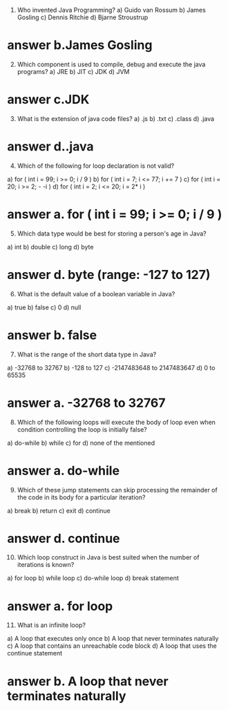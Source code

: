 1. Who invented Java Programming?
a) Guido van Rossum
b) James Gosling
c) Dennis Ritchie
d) Bjarne Stroustrup

# answer b.James Gosling


2. Which component is used to compile, debug and execute the java programs?
a) JRE
b) JIT
c) JDK
d) JVM

# answer c.JDK

3. What is the extension of java code files?
a) .js
b) .txt
c) .class
d) .java

# answer d..java

4. Which of the following for loop declaration is not valid?

a) for ( int i = 99; i >= 0; i / 9 )
b) for ( int i = 7; i <= 77; i += 7 )
c) for ( int i = 20; i >= 2; - -i )
d) for ( int i = 2; i <= 20; i = 2* i )

# answer a. for ( int i = 99; i >= 0; i / 9 )


5. Which data type would be best for storing a person's age in Java?

a) int
b) double
c) long
d) byte

# answer d. byte (range: -127 to 127)

6. What is the default value of a boolean variable in Java?

a) true
b) false
c) 0
d) null

# answer b. false

7. What is the range of the short data type in Java?

a) -32768 to 32767
b) -128 to 127
c) -2147483648 to 2147483647
d) 0 to 65535

# answer a. -32768 to 32767


8. Which of the following loops will execute the body of loop even when condition controlling the loop is initially false?

a) do-while
b) while
c) for
d) none of the mentioned

# answer a. do-while

9. Which of these jump statements can skip processing the remainder of the code in its body for a particular iteration?

a) break
b) return
c) exit
d) continue

# answer d. continue

10. Which loop construct in Java is best suited when the number of iterations is known? 

a) for loop
b) while loop
c) do-while loop
d) break statement 

# answer a. for loop

11. What is an infinite loop? 

a) A loop that executes only once
b) A loop that never terminates naturally
c) A loop that contains an unreachable code block
d) A loop that uses the continue statement

# answer b. A loop that never terminates naturally

